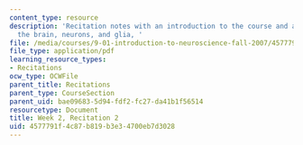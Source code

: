 ```yaml
---
content_type: resource
description: 'Recitation notes with an introduction to the course and a review of
  the brain, neurons, and glia, '
file: /media/courses/9-01-introduction-to-neuroscience-fall-2007/4577791f4c87b819b3e34700eb7d3028_wk02_9_01_r01.pdf
file_type: application/pdf
learning_resource_types:
- Recitations
ocw_type: OCWFile
parent_title: Recitations
parent_type: CourseSection
parent_uid: bae09683-5d94-fdf2-fc27-da41b1f56514
resourcetype: Document
title: Week 2, Recitation 2
uid: 4577791f-4c87-b819-b3e3-4700eb7d3028
---
```

